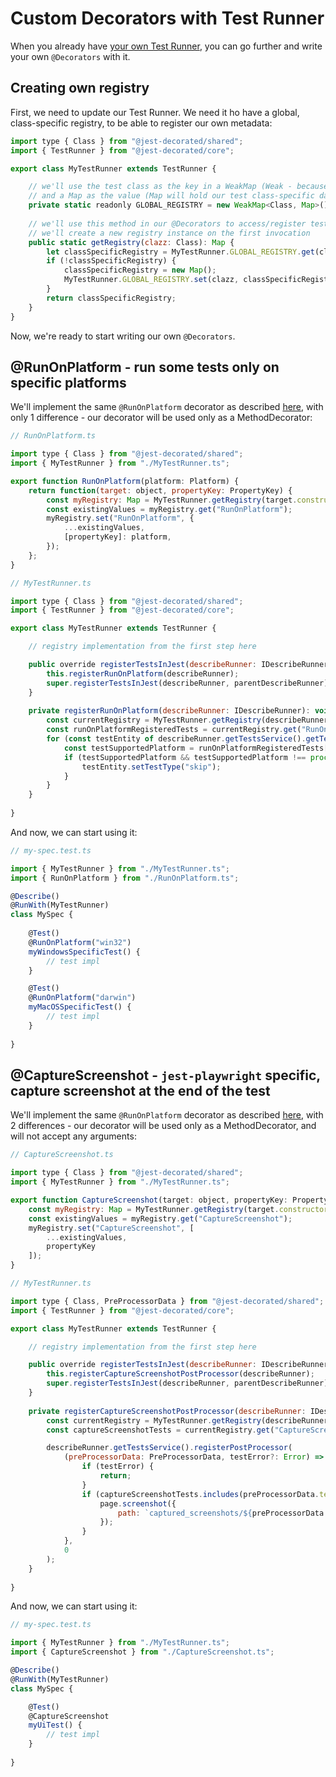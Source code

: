 # Custom Decorators with Test Runner

When you already have [your own Test Runner](core/CustomTestRunner.md), you can go further and write your own `@Decorators` with it.

## Creating own registry

First, we need to update our Test Runner. We need it ho have a global, class-specific registry, to be able to register our own metadata:

```javascript
import type { Class } from "@jest-decorated/shared";
import { TestRunner } from "@jest-decorated/core";

export class MyTestRunner extends TestRunner {

    // we'll use the test class as the key in a WeakMap (Weak - because we only want metadata to exist while the test class exists)
    // and a Map as the value (Map will hold our test class-specific data)
    private static readonly GLOBAL_REGISTRY = new WeakMap<Class, Map>();
    
    // we'll use this method in our @Decorators to access/register test class-specific data
    // we'll create a new registry instance on the first invocation
    public static getRegistry(clazz: Class): Map {
        let classSpecificRegistry = MyTestRunner.GLOBAL_REGISTRY.get(clazz);
        if (!classSpecificRegistry) {
            classSpecificRegistry = new Map();
            MyTestRunner.GLOBAL_REGISTRY.set(clazz, classSpecificRegistry);
        }
        return classSpecificRegistry;
    }
}
```

Now, we're ready to start writing our own `@Decorators`.

## @RunOnPlatform - run some tests only on specific platforms

We'll implement the same `@RunOnPlatform` decorator as described [here](core/CustomDecorator.md), with only 1 difference - our decorator will be used only as a MethodDecorator:

```javascript
// RunOnPlatform.ts

import type { Class } from "@jest-decorated/shared";
import { MyTestRunner } from "./MyTestRunner.ts";

export function RunOnPlatform(platform: Platform) {
    return function(target: object, propertyKey: PropertyKey) {
        const myRegistry: Map = MyTestRunner.getRegistry(target.constructor as Class);
        const existingValues = myRegistry.get("RunOnPlatform");
        myRegistry.set("RunOnPlatform", {
            ...existingValues,
            [propertyKey]: platform,
        });
    };
}
```

```javascript
// MyTestRunner.ts

import type { Class } from "@jest-decorated/shared";
import { TestRunner } from "@jest-decorated/core";

export class MyTestRunner extends TestRunner {

    // registry implementation from the first step here

    public override registerTestsInJest(describeRunner: IDescribeRunner, parentDescribeRunner?: IDescribeRunner): void {
        this.registerRunOnPlatform(describeRunner);
        super.registerTestsInJest(describeRunner, parentDescribeRunner);
    }
    
    private registerRunOnPlatform(describeRunner: IDescribeRunner): void {
        const currentRegistry = MyTestRunner.getRegistry(describeRunner.getClass());
        const runOnPlatformRegisteredTests = currentRegistry.get("RunOnPlatform");
        for (const testEntity of describeRunner.getTestsService().getTests()) {
            const testSupportedPlatform = runOnPlatformRegisteredTests[testEntity.name];
            if (testSupportedPlatform && testSupportedPlatform !== process.platform) {
                testEntity.setTestType("skip");
            }
        }
    }
    
}
```

And now, we can start using it:

```javascript
// my-spec.test.ts

import { MyTestRunner } from "./MyTestRunner.ts";
import { RunOnPlatform } from "./RunOnPlatform.ts";

@Describe()
@RunWith(MyTestRunner)
class MySpec {
    
    @Test()
    @RunOnPlatform("win32")
    myWindowsSpecificTest() {
        // test impl
    }

    @Test()
    @RunOnPlatform("darwin")
    myMacOSSpecificTest() {
        // test impl
    }
    
}
```

## @CaptureScreenshot - `jest-playwright` specific, capture screenshot at the end of the test

We'll implement the same `@RunOnPlatform` decorator as described [here](core/CustomDecorator.md), with 2 differences - our decorator will be used only as a MethodDecorator, and will not accept any arguments:

```javascript
// CaptureScreenshot.ts

import type { Class } from "@jest-decorated/shared";
import { MyTestRunner } from "./MyTestRunner.ts";

export function CaptureScreenshot(target: object, propertyKey: PropertyKey) {
    const myRegistry: Map = MyTestRunner.getRegistry(target.constructor as Class);
    const existingValues = myRegistry.get("CaptureScreenshot");
    myRegistry.set("CaptureScreenshot", [
        ...existingValues,
        propertyKey
    ]);
}
```

```javascript
// MyTestRunner.ts

import type { Class, PreProcessorData } from "@jest-decorated/shared";
import { TestRunner } from "@jest-decorated/core";

export class MyTestRunner extends TestRunner {

    // registry implementation from the first step here

    public override registerTestsInJest(describeRunner: IDescribeRunner, parentDescribeRunner?: IDescribeRunner): void {
        this.registerCaptureScreenshotPostProcessor(describeRunner);
        super.registerTestsInJest(describeRunner, parentDescribeRunner);
    }
    
    private registerCaptureScreenshotPostProcessor(describeRunner: IDescribeRunner): void {
        const currentRegistry = MyTestRunner.getRegistry(describeRunner.getClass());
        const captureScreenshotTests = currentRegistry.get("CaptureScreenshot");

        describeRunner.getTestsService().registerPostProcessor(
            (preProcessorData: PreProcessorData, testError?: Error) => {
                if (testError) {
                    return;
                }
                if (captureScreenshotTests.includes(preProcessorData.testEntity.name)) {
                    page.screenshot({
                        path: `captured_screenshots/${preProcessorData.testEntity.description}.png`
                    });
                }
            },
            0
        );
    }
    
}
```

And now, we can start using it:

```javascript
// my-spec.test.ts

import { MyTestRunner } from "./MyTestRunner.ts";
import { CaptureScreenshot } from "./CaptureScreenshot.ts";

@Describe()
@RunWith(MyTestRunner)
class MySpec {

    @Test()
    @CaptureScreenshot
    myUiTest() {
        // test impl
    }
    
}
```
